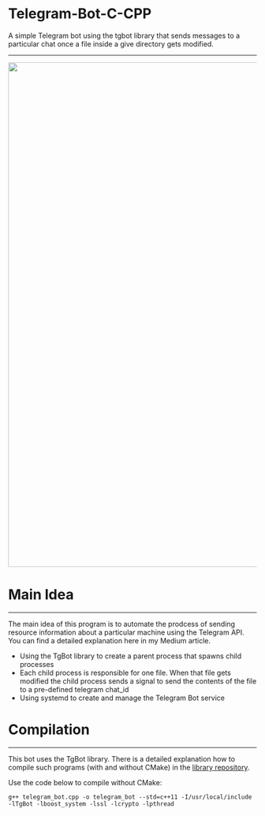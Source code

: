 # Telegram-Bot-C-CPP
A simple Telegram bot using the tgbot library that sends messages to a particular chat once a file inside a give directory gets modified.

___

<img src="images/results.gif" width="1024" />

# Main Idea
___
The main idea of this program is to automate the prodcess of sending resource information about a particular machine using the Telegram API.
You can find a detailed explanation here in my Medium article.
- Using the TgBot library to create a parent process that spawns child processes
- Each child process is responsible for one file. When that file gets modified the child process sends a signal to send the contents of the file to a pre-defined telegram chat_id
- Using systemd to create and manage the Telegram Bot service

# Compilation
___
This bot uses the TgBot library. There is a detailed explanation how to compile such programs (with and without CMake) in the [library repository](https://github.com/reo7sp/tgbot-cpp).

Use the code below to compile without CMake:

``g++ telegram_bot.cpp -o telegram_bot --std=c++11 -I/usr/local/include -lTgBot -lboost_system -lssl -lcrypto -lpthread ``



